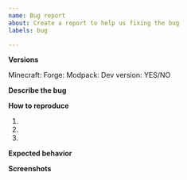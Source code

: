 ```yaml
---
name: Bug report
about: Create a report to help us fixing the bug
labels: bug

---
```


**Versions**
<!-- Versions used for the bug -->
Minecraft: 
Forge: 
Modpack: 
Dev version: YES/NO

**Describe the bug**
<!-- A clear and concise description of what the bug is. -->

**How to reproduce**
<!-- Steps to reproduce the behavior -->
1.
2.
3.

**Expected behavior**
<!-- A clear and concise description of what you expected to happen. -->

**Screenshots**
<!-- If applicable, add screenshots to help explain your problem. -->
